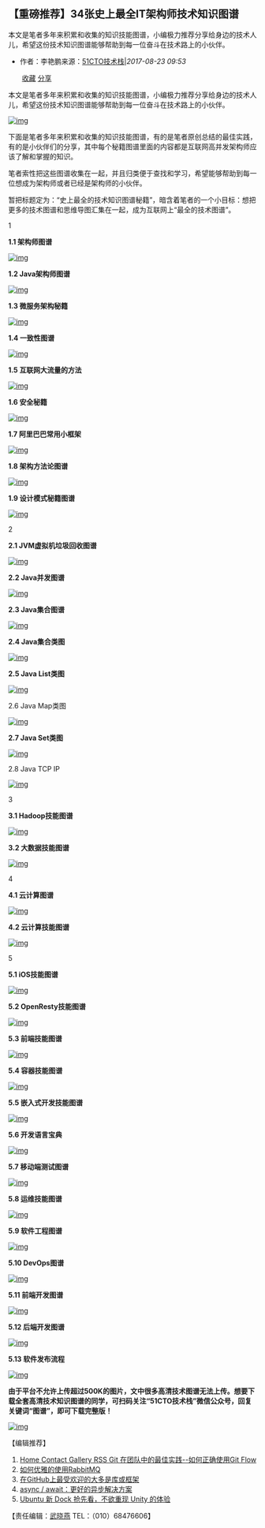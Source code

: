 ## 【重磅推荐】34张史上最全IT架构师技术知识图谱

本文是笔者多年来积累和收集的知识技能图谱，小编极力推荐分享给身边的技术人儿，希望这份技术知识图谱能够帮助到每一位奋斗在技术路上的小伙伴。

- 作者：李艳鹏来源：[51CTO技术栈](https://mp.weixin.qq.com/s/w44cOFKPpNacY5Pihu8s3A)|*2017-08-23 09:53*

  ​                 	                 		[ 收藏](javascript:favorBox('open');)                 	 					 						[  分享](javascript:;) 					                 

本文是笔者多年来积累和收集的知识技能图谱，小编极力推荐分享给身边的技术人儿，希望这份技术知识图谱能够帮助到每一位奋斗在技术路上的小伙伴。

[![img](assets/wKiom1mc4G3hTm1dAACc83693gw105.jpg-wh_651x-s_1011275443.jpg)](https://s5.51cto.com/wyfs02/M02/00/BD/wKiom1mc4G3hTm1dAACc83693gw105.jpg-wh_651x-s_1011275443.jpg)

下面是笔者多年来积累和收集的知识技能图谱，有的是笔者原创总结的最佳实践，有的是小伙伴们的分享，其中每个秘籍图谱里面的内容都是互联网高并发架构师应该了解和掌握的知识。

笔者索性把这些图谱收集在一起，并且归类便于查找和学习，希望能够帮助到每一位想成为架构师或者已经是架构师的小伙伴。

暂把标题定为：“史上最全的技术知识图谱秘籍”，暗含着笔者的一个小目标：想把更多的技术图谱和思维导图汇集在一起，成为互联网上“最全的技术图谱”。

1

**1.1 架构师图谱**

[![img](assets/wKioL1mc4G6B6eQ7AADliSBYPY8780.jpg)](https://s3.51cto.com/wyfs02/M02/9F/6D/wKioL1mc4G6B6eQ7AADliSBYPY8780.jpg)

**1.2 Java架构师图谱**

[![img](assets/wKioL1mdJvWRlWXvAAJWk8zF6Tc365.jpg-wh_600x-s_4195795631.jpg)](https://s1.51cto.com/wyfs02/M00/9F/75/wKioL1mdJvWRlWXvAAJWk8zF6Tc365.jpg-wh_600x-s_4195795631.jpg)

**1.3 微服务架构秘籍**

[![img](assets/wKiom1mc4JGSHAy4AADq8Xdy3iI134.jpg)](https://s5.51cto.com/wyfs02/M01/00/BD/wKiom1mc4JGSHAy4AADq8Xdy3iI134.jpg)

**1.4 一致性图谱**

[![img](assets/wKioL1mdKBrDaJVuAABxX3QQj-c134.jpg-wh_600x-s_481700820.jpg)](https://s5.51cto.com/wyfs02/M00/9F/75/wKioL1mdKBrDaJVuAABxX3QQj-c134.jpg-wh_600x-s_481700820.jpg)

**1.5 互联网大流量的方法**

[![img](assets/wKioL1mdKCeghoAbAACptf7VfMM112.jpg-wh_600x-s_2017283246.jpg)](https://s4.51cto.com/wyfs02/M01/9F/75/wKioL1mdKCeghoAbAACptf7VfMM112.jpg-wh_600x-s_2017283246.jpg)

**1.6 安全秘籍**

[![img](assets/wKiom1mc4LOxZGtBAAEIIdIIjW8161.jpg)](https://s2.51cto.com/wyfs02/M02/00/BD/wKiom1mc4LOxZGtBAAEIIdIIjW8161.jpg)

**1.7 阿里巴巴常用小框架**

[![img](assets/wKiom1mdKEGCZb99AABFeYZJRlo049.jpg-wh_600x-s_4181346809.jpg)](https://s2.51cto.com/wyfs02/M02/00/C5/wKiom1mdKEGCZb99AABFeYZJRlo049.jpg-wh_600x-s_4181346809.jpg)

**1.8 架构方法论图谱**

[![img](assets/wKioL1mdKEjh3TbpAAC1ykDmrKc980.jpg-wh_600x-s_2815949296.jpg)](https://s2.51cto.com/wyfs02/M01/9F/75/wKioL1mdKEjh3TbpAAC1ykDmrKc980.jpg-wh_600x-s_2815949296.jpg)

**1.9 设计模式秘籍图谱**

[![img](assets/wKiom1mdKGLRcJXuAAGZl4jrCWU043.jpg-wh_600x-s_3685418949.jpg)](https://s2.51cto.com/wyfs02/M02/00/C5/wKiom1mdKGLRcJXuAAGZl4jrCWU043.jpg-wh_600x-s_3685418949.jpg)

2

**2.1 JVM虚拟机垃圾回收图谱**

[![img](assets/wKioL1mdKHSAm1VNAASxvTGuTZo917.png-wh_600x-s_159790959.png)](https://s1.51cto.com/wyfs02/M00/9F/75/wKioL1mdKHSAm1VNAASxvTGuTZo917.png-wh_600x-s_159790959.png)

**2.2 Java并发图谱**

[![img](assets/wKioL1mdKI3xRnETAALbntbNWwU324.jpg-wh_600x-s_912062057.jpg)](https://s1.51cto.com/wyfs02/M02/9F/75/wKioL1mdKI3xRnETAALbntbNWwU324.jpg-wh_600x-s_912062057.jpg)

**2.3 Java集合图谱**

[![img](assets/wKioL1mdKKHAT_qSAAFxVpAz7sM390.jpg-wh_600x-s_211947158.jpg)](https://s2.51cto.com/wyfs02/M00/9F/75/wKioL1mdKKHAT_qSAAFxVpAz7sM390.jpg-wh_600x-s_211947158.jpg)

**2.4 Java集合类图**

[![img](assets/wKioL1mdKLHT0efVAAI3M6TG-Uo844.jpg-wh_600x-s_295405654.jpg)](https://s1.51cto.com/wyfs02/M01/9F/75/wKioL1mdKLHT0efVAAI3M6TG-Uo844.jpg-wh_600x-s_295405654.jpg)

**2.5 Java List类图**

[![img](assets/wKiom1mdKMmgUGH_AAHblozhM74627.jpg-wh_600x-s_322383832.jpg)](https://s5.51cto.com/wyfs02/M02/00/C5/wKiom1mdKMmgUGH_AAHblozhM74627.jpg-wh_600x-s_322383832.jpg)

2.6 Java Map类图

[![img](assets/wKiom1mdKNqgmhcUAAHDaw1dz6w669.jpg-wh_600x-s_2055677860.jpg)](https://s5.51cto.com/wyfs02/M00/00/C5/wKiom1mdKNqgmhcUAAHDaw1dz6w669.jpg-wh_600x-s_2055677860.jpg)

**2.7 Java Set类图**

[![img](assets/wKiom1mdKO-zXvJJAAHKnqtmBCM357.jpg-wh_600x-s_387433012.jpg)](https://s3.51cto.com/wyfs02/M02/00/C5/wKiom1mdKO-zXvJJAAHKnqtmBCM357.jpg-wh_600x-s_387433012.jpg)

2.8 Java TCP IP

[![img](assets/wKiom1mc4V2AmmVMAAFzQOLRgz8238.jpg)](https://s4.51cto.com/wyfs02/M02/00/BD/wKiom1mc4V2AmmVMAAFzQOLRgz8238.jpg)

3

**3.1 Hadoop技能图谱**

[![img](assets/wKiom1mc4Wvw-UHSAAD2xFn3jQE128.jpg)](https://s4.51cto.com/wyfs02/M00/00/BD/wKiom1mc4Wvw-UHSAAD2xFn3jQE128.jpg)

**3.2 大数据技能图谱**

[![img](assets/wKiom1mc4XbhGdyYAADQ7lezsFI518.jpg)](https://s3.51cto.com/wyfs02/M01/00/BD/wKiom1mc4XbhGdyYAADQ7lezsFI518.jpg)

4

**4.1 云计算图谱**

[![img](assets/wKioL1mc4YeiawPdAACb64vQmSc892.jpg)](https://s5.51cto.com/wyfs02/M00/9F/6D/wKioL1mc4YeiawPdAACb64vQmSc892.jpg)

**4.2 云计算技能图谱**

[![img](assets/wKioL1mc4ZGQZH-kAADeKHKTVQk531.jpg)](https://s1.51cto.com/wyfs02/M02/9F/6D/wKioL1mc4ZGQZH-kAADeKHKTVQk531.jpg)

5

**5.1 iOS技能图谱**

[![img](assets/wKioL1mc4ZuANrQPAADAbBHPZ_I462.jpg)](https://s1.51cto.com/wyfs02/M00/9F/6D/wKioL1mc4ZuANrQPAADAbBHPZ_I462.jpg)

**5.2 OpenResty技能图谱**

[![img](assets/wKioL1mc4aaRHHkCAAC5mIiA5Tw979.jpg)](https://s5.51cto.com/wyfs02/M01/9F/6D/wKioL1mc4aaRHHkCAAC5mIiA5Tw979.jpg)

**5.3 前端技能图谱**

[![img](assets/wKiom1mc4bmC9Mw9AADbNmY5BiU650.jpg)](https://s3.51cto.com/wyfs02/M00/00/BD/wKiom1mc4bmC9Mw9AADbNmY5BiU650.jpg)

**5.4 容器技能图谱**

[![img](assets/wKiom1mc4c-w0xyqAADA2TO9Ui8240.jpg)](https://s4.51cto.com/wyfs02/M01/00/BD/wKiom1mc4c-w0xyqAADA2TO9Ui8240.jpg)

**5.5 嵌入式开发技能图谱**

[![img](assets/wKiom1mc4dmyLV7jAADvXyq5W3o765.jpg)](https://s1.51cto.com/wyfs02/M01/00/BD/wKiom1mc4dmyLV7jAADvXyq5W3o765.jpg)

**5.6 开发语言宝典**

[![img](assets/wKioL1mc4drhlbSoAADV1XyqFcw622.jpg)](https://s2.51cto.com/wyfs02/M01/9F/6D/wKioL1mc4drhlbSoAADV1XyqFcw622.jpg)

**5.7 移动端测试图谱**

[![img](assets/wKiom1mc4e7CtzJmAADTMSy76I8798.jpg)](https://s2.51cto.com/wyfs02/M02/00/BD/wKiom1mc4e7CtzJmAADTMSy76I8798.jpg)

**5.8 运维技能图谱**

[![img](assets/wKioL1mc4fDjTYjpAADQ6pJxAhM497.jpg)](https://s5.51cto.com/wyfs02/M02/9F/6D/wKioL1mc4fDjTYjpAADQ6pJxAhM497.jpg)

**5.9 软件工程图谱**

[![img](assets/wKiom1mdJs-AaWysAAEOAknZrQ890.jpeg)](https://s5.51cto.com/wyfs02/M02/00/C5/wKiom1mdJs-AaWysAAEOAknZrQ890.jpeg)

**5.10 DevOps图谱**

[![img](assets/wKioL1mdJrWB449jAAE9YbYgneQ948.jpg)](https://s1.51cto.com/wyfs02/M00/9F/75/wKioL1mdJrWB449jAAE9YbYgneQ948.jpg)

**5.11 前端开发图谱**

[![img](assets/wKioL1mdJqDCr-HMAADXabiwEpY167.jpg)](https://s4.51cto.com/wyfs02/M02/9F/75/wKioL1mdJqDCr-HMAADXabiwEpY167.jpg)

**5.12 后端开发图谱**

[![img](assets/wKiom1mdJpSQWI7GAAFDS8SJmRo221.jpg)](https://s4.51cto.com/wyfs02/M00/00/C5/wKiom1mdJpSQWI7GAAFDS8SJmRo221.jpg)

**5.13 软件发布流程**

[![img](assets/wKioL1mdJmfz6l38AAKm6sE7v2072.jpeg-wh_600x-s_4142812718.jpeg)](https://s3.51cto.com/wyfs02/M01/9F/75/wKioL1mdJmfz6l38AAKm6sE7v2072.jpeg-wh_600x-s_4142812718.jpeg)

**由于平台不允许上传超过500K的图片，文中很多高清技术图谱无法上传。想要下载全套高清技术知识图谱的同学，可扫码关注“51CTO技术栈”微信公众号，回复关键词“图谱”，即可****下载****完整版！**

[![img](assets/wKiom1mc8yqCAsg1AACSsaar_g4971.jpg)](https://s2.51cto.com/wyfs02/M00/00/C0/wKiom1mc8yqCAsg1AACSsaar_g4971.jpg)

【编辑推荐】

1. [Home Contact Gallery RSS Git 在团队中的最佳实践--如何正确使用Git Flow](http://mdsa.51cto.com/art/201707/545998.htm)
2. [如何优雅的使用RabbitMQ](http://mdsa.51cto.com/art/201707/546003.htm)
3. [在GitHub上最受欢迎的大多是库或框架](http://mdsa.51cto.com/art/201707/546350.htm)
4. [async / await：更好的异步解决方案](http://developer.51cto.com/art/201708/546939.htm)
5. [Ubuntu 新 Dock 抢先看，不欲重现 Unity 的体验](http://developer.51cto.com/art/201708/548343.htm)

【责任编辑：[武晓燕](mailto:sunsj@51cto.com) TEL：（010）68476606】